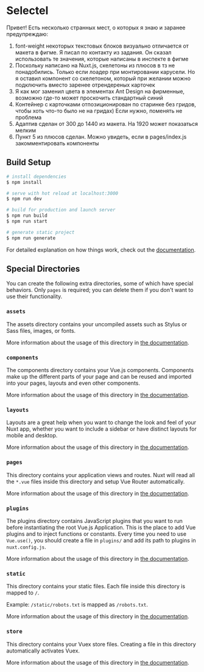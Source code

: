 # Selectel
Привет!
Есть несколько странных мест, о которых я знаю и заранее предупреждаю:
1) font-weight некоторых текстовых блоков визуально отличается от макета в фигме. Я писал по контакту из задания. Он сказал использовать те значения, которые написаны в инспекте в фигме
2) Поскольку написано на Nuxt.js, скелетоны из плюсов в тз не понадобились. Только если лоадер при монтировании карусели. Но я оставил компонент со скелетоном, который при желании можно подключить вместо заренее отрендереных карточек
3) Я как мог заменил цвета в элементах Ant Design на фирменные, возможно где-то может проскочить стандартный синий
4) Контейнер с карточками отпозиционирован по старинке без гридов, чтобы хоть что-то было не на гридах) Если нужно, поменять не проблема
5) Адаптив сделан от 300 до 1440 из макета. На 1920 может показаться мелким
6) Пункт 5 из плюсов сделан. Можно увидеть, если в pages/index.js закомментировать компоненты

## Build Setup

```bash
# install dependencies
$ npm install

# serve with hot reload at localhost:3000
$ npm run dev

# build for production and launch server
$ npm run build
$ npm run start

# generate static project
$ npm run generate
```

For detailed explanation on how things work, check out the [documentation](https://nuxtjs.org).

## Special Directories

You can create the following extra directories, some of which have special behaviors. Only `pages` is required; you can delete them if you don't want to use their functionality.

### `assets`

The assets directory contains your uncompiled assets such as Stylus or Sass files, images, or fonts.

More information about the usage of this directory in [the documentation](https://nuxtjs.org/docs/2.x/directory-structure/assets).

### `components`

The components directory contains your Vue.js components. Components make up the different parts of your page and can be reused and imported into your pages, layouts and even other components.

More information about the usage of this directory in [the documentation](https://nuxtjs.org/docs/2.x/directory-structure/components).

### `layouts`

Layouts are a great help when you want to change the look and feel of your Nuxt app, whether you want to include a sidebar or have distinct layouts for mobile and desktop.

More information about the usage of this directory in [the documentation](https://nuxtjs.org/docs/2.x/directory-structure/layouts).

### `pages`

This directory contains your application views and routes. Nuxt will read all the `*.vue` files inside this directory and setup Vue Router automatically.

More information about the usage of this directory in [the documentation](https://nuxtjs.org/docs/2.x/get-started/routing).

### `plugins`

The plugins directory contains JavaScript plugins that you want to run before instantiating the root Vue.js Application. This is the place to add Vue plugins and to inject functions or constants. Every time you need to use `Vue.use()`, you should create a file in `plugins/` and add its path to plugins in `nuxt.config.js`.

More information about the usage of this directory in [the documentation](https://nuxtjs.org/docs/2.x/directory-structure/plugins).

### `static`

This directory contains your static files. Each file inside this directory is mapped to `/`.

Example: `/static/robots.txt` is mapped as `/robots.txt`.

More information about the usage of this directory in [the documentation](https://nuxtjs.org/docs/2.x/directory-structure/static).

### `store`

This directory contains your Vuex store files. Creating a file in this directory automatically activates Vuex.

More information about the usage of this directory in [the documentation](https://nuxtjs.org/docs/2.x/directory-structure/store).
